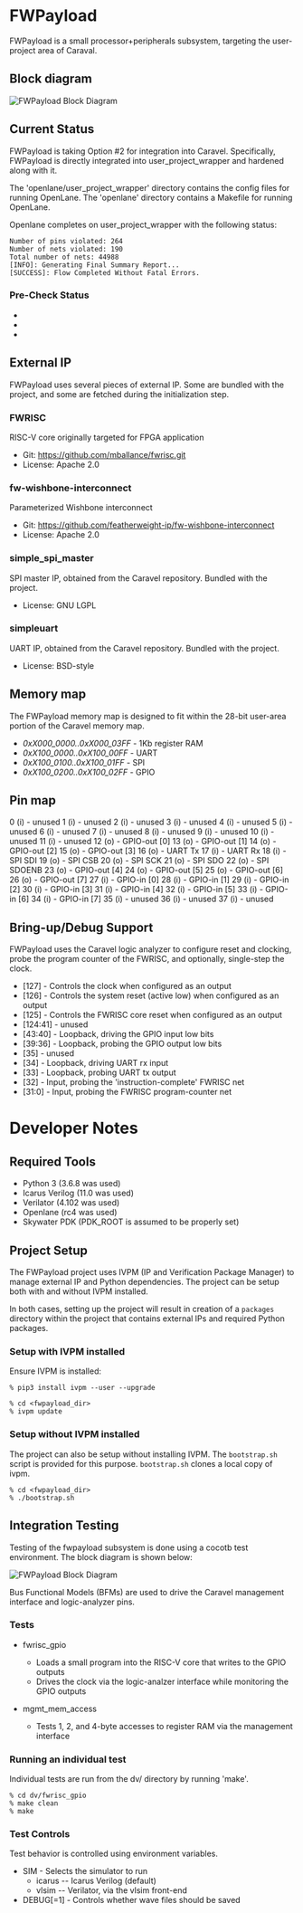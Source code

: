 # FWPayload

FWPayload is a small processor+peripherals subsystem, targeting the user-project
area of Caraval.

## Block diagram
![FWPayload Block Diagram](doc/images/fwpayload_diagram.png)

## Current Status
FWPayload is taking Option #2 for integration into Caravel. Specifically,
FWPayload is directly integrated into user_project_wrapper and 
hardened along with it.

The 'openlane/user_project_wrapper' directory contains the config files for
running OpenLane. The 'openlane' directory contains a Makefile for 
running OpenLane. 

Openlane completes on user_project_wrapper with the following status:

```
Number of pins violated: 264
Number of nets violated: 190
Total number of nets: 44988
[INFO]: Generating Final Summary Report...
[SUCCESS]: Flow Completed Without Fatal Errors.
```

### Pre-Check Status
- 
- 
- 


## External IP
FWPayload uses several pieces of external IP. Some are bundled with the project,
and some are fetched during the initialization step.

### FWRISC
RISC-V core originally targeted for FPGA application
- Git: https://github.com/mballance/fwrisc.git
- License: Apache 2.0

### fw-wishbone-interconnect
Parameterized Wishbone interconnect
- Git: https://github.com/featherweight-ip/fw-wishbone-interconnect
- License: Apache 2.0

### simple_spi_master
SPI master IP, obtained from the Caravel repository. Bundled with the project.
- License: GNU LGPL

### simpleuart
UART IP, obtained from the Caravel repository. Bundled with the project.
- License: BSD-style


## Memory map

The FWPayload memory map is designed to fit within the 28-bit user-area
portion of the Caravel memory map. 

- *0xX000_0000..0xX000_03FF* - 1Kb register RAM
- *0xX100_0000..0xX100_00FF* - UART
- *0xX100_0100..0xX100_01FF* - SPI
- *0xX100_0200..0xX100_02FF* - GPIO

## Pin map

0  (i) - unused
1  (i) - unused
2  (i) - unused
3  (i) - unused
4  (i) - unused
5  (i) - unused
6  (i) - unused
7  (i) - unused
8  (i) - unused
9  (i) - unused
10 (i) - unused
11 (i) - unused
12 (o) - GPIO-out [0]
13 (o) - GPIO-out [1]
14 (o) - GPIO-out [2]
15 (o) - GPIO-out [3]
16 (o) - UART Tx
17 (i) - UART Rx
18 (i) - SPI SDI
19 (o) - SPI CSB
20 (o) - SPI SCK
21 (o) - SPI SDO
22 (o) - SPI SDOENB
23 (o) - GPIO-out [4]
24 (o) - GPIO-out [5]
25 (o) - GPIO-out [6]
26 (o) - GPIO-out [7]
27 (i) - GPIO-in  [0]
28 (i) - GPIO-in  [1]
29 (i) - GPIO-in  [2]
30 (i) - GPIO-in  [3]
31 (i) - GPIO-in  [4]
32 (i) - GPIO-in  [5]
33 (i) - GPIO-in  [6]
34 (i) - GPIO-in  [7]
35 (i) - unused
36 (i) - unused
37 (i) - unused


## Bring-up/Debug Support

FWPayload uses the Caravel logic analyzer to configure reset and clocking,
probe the program counter of the FWRISC, and optionally, single-step the clock.

- [127]    - Controls the clock when configured as an output
- [126]    - Controls the system reset (active low) when configured as an output
- [125]    - Controls the FWRISC core reset when configured as an output
- [124:41] - unused
- [43:40]  - Loopback, driving the GPIO input low bits
- [39:36]  - Loopback, probing the GPIO output low bits
- [35]     - unused
- [34]     - Loopback, driving UART rx input
- [33]     - Loopback, probing UART tx output
- [32]     - Input, probing the 'instruction-complete' FWRISC net
- [31:0]   - Input, probing the FWRISC program-counter net

# Developer Notes

## Required Tools
- Python 3       (3.6.8 was used)
- Icarus Verilog (11.0 was used)
- Verilator      (4.102 was used)
- Openlane       (rc4 was used)
- Skywater PDK   (PDK_ROOT is assumed to be properly set)

## Project Setup
The FWPayload project uses IVPM (IP and Verification Package Manager) to manage
external IP and Python dependencies. The project can be setup both with and
without IVPM installed.

In both cases, setting up the project will result in creation of a `packages`
directory within the project that contains external IPs and required Python
packages.

### Setup with IVPM installed
Ensure IVPM is installed:

```
% pip3 install ivpm --user --upgrade
```

```
% cd <fwpayload_dir>
% ivpm update
```

### Setup without IVPM installed
The project can also be setup without installing IVPM. The `bootstrap.sh` 
script is provided for this purpose. `bootstrap.sh` clones a local 
copy of ivpm.

```
% cd <fwpayload_dir>
% ./bootstrap.sh
```


## Integration Testing

Testing of the fwpayload subsystem is done using a cocotb test environment.
The block diagram is shown below:

![FWPayload Block Diagram](doc/images/fwpayload_tb_diagram.png)

Bus Functional Models (BFMs) are used to drive the Caravel management interface
and logic-analyzer pins. 

### Tests
- fwrisc_gpio
  - Loads a small program into the RISC-V core that writes to the GPIO outputs
  - Drives the clock via the logic-analzer interface while monitoring the GPIO outputs
  
- mgmt_mem_access
  - Tests 1, 2, and 4-byte accesses to register RAM via the management interface

### Running an individual test
Individual tests are run from the dv/<test> directory by running 'make'. 

```
% cd dv/fwrisc_gpio
% make clean
% make
```

### Test Controls

Test behavior is controlled using environment variables. 
- SIM - Selects the simulator to run
    - icarus -- Icarus Verilog (default)
    - vlsim -- Verilator, via the vlsim front-end
- DEBUG[=1] - Controls whether wave files should be saved
    



